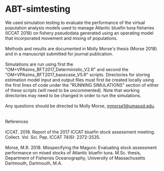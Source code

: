 # ABT-simtesting
We used simulation testing to evaluate the performance of the virtual population analysis models used to manage Atlantic bluefin tuna fisheries (ICCAT 2018) on fishery pseudodata generated using an operating model that incorporated movement and mixing of populations.
<br>
<br>
Methods and results are documented in Molly Morse's thesis (Morse 2018) and in a manuscript submitted for journal publication.
<br>
<br>
Simulations are run using first the "OM+VPAsims_BFT2017_Deterministic_V2.R" and second the "OM+VPAsims_BFT2017_basecase_V5.R" scripts. Directories for storing estimation model input and output files must first be created locally using the first lines of code under the "RUNNING SIMULATIONS" section of either of these scripts (will need to be uncommented). Note that working directories may need to be changed in order to run the simulations. 
<br>
<br>
Any questions should be directed to Molly Morse, mmorse1@umassd.edu.
<br>
<br>
<br>
References
<br>
<br>
ICCAT. 2018. Report of the 2017 ICCAT bluefin stock assessment meeting. Collect. Vol. Sci. Pap. ICCAT 74(6): 2372-2535.
<br>
<br>
Morse, M.R. 2018. Misspecifying the Maguro: Evaluating stock assessment performance on mixed stocks of Atlantic bluefin tuna. M.Sc. thesis, Department of Fisheries Oceanography, University of Massachusetts Dartmouth, Dartmouth, M.A.
